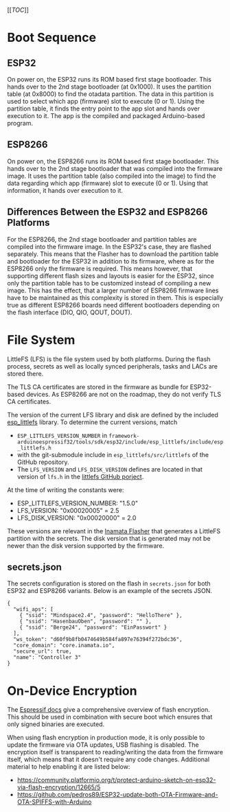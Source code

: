 [[_TOC_]]

# Boot Sequence

## ESP32

On power on, the ESP32 runs its ROM based first stage bootloader. This hands over to the 2nd stage bootloader (at <span dir="">0x1000</span>). It uses the partition table (at <span dir="">0x8000</span>) to find the otadata partition. The data in this partition is used to select which app (firmware) slot to execute (0 or 1). Using the partition table, it finds the entry point to the app slot and hands over execution to it. The app is the compiled and packaged Arduino-based program.

## ESP8266

On power on, the ESP8266 runs its ROM based first stage bootloader. This hands over to the 2nd stage bootloader that was compiled into the firmware image. It uses the partition table (also compiled into the image) to find the data regarding which app (firmware) slot to execute (0 or 1). Using that information, it hands over execution to it.

## Differences Between the ESP32 and ESP8266 Platforms

For the ESP8266, the 2nd stage bootloader and partition tables are compiled into the firmware image. In the ESP32's case, they are flashed separately. This means that the Flasher has to download the partition table and bootloader for the ESP32 in addition to its firmware, where as for the ESP8266 only the firmware is required. This means however, that supporting different flash sizes and layouts is easier for the ESP32, since only the partition table has to be customized instead of compiling a new image. This has the effect, that a larger number of ESP8266 firmware lines have to be maintained as this complexity is stored in them. This is especially true as different ESP8266 boards need different bootloaders depending on the flash interface (DIO, QIO, QOUT, DOUT).

# File System

LittleFS (LFS) is the file system used by both platforms. During the flash process, secrets as well as locally synced peripherals, tasks and LACs are stored there.

The TLS CA certificates are stored in the firmware as bundle for ESP32-based devices. As ESP8266 are not on the roadmap, they do not verify TLS CA certificates.

The version of the current LFS library and disk are defined by the included [esp_littlefs](https://github.com/joltwallet/esp_littlefs) library. To determine the current versions, match

- `ESP_LITTLEFS_VERSION_NUMBER` in `framework-arduinoespressif32/tools/sdk/esp32/include/esp_littlefs/include/esp_littlefs.h`
- with the git-submodule include in `esp_littlefs/src/littlefs` of the GitHub repository.
- The `LFS_VERSION` and `LFS_DISK_VERSION` defines are located in that version of `lfs.h` in the [littlefs GitHub porject](https://github.com/littlefs-project/littlefs).

At the time of writing the constants were:

- ESP_LITTLEFS_VERSION_NUMBER: "1.5.0"
- LFS_VERSION: "0x00020005" = 2.5
- LFS_DISK_VERSION: "0x00020000" = 2.0

These versions are relevant in the [Inamata Flasher](https://github.com/InamataIO/Flasher/) that generates a LittleFS partition with the secrets. The disk version that is generated may not be newer than the disk version supported by the firmware.

## secrets.json

The secrets configuration is stored on the flash in `secrets.json` for both ESP32 and ESP8266 variants. Below is an example of the secrets JSON.

```
{
  "wifi_aps": [
    { "ssid": "Mindspace2.4", "password": "HelloThere" },
    { "ssid": "HasenbauOben", "password": "" },
    { "ssid": "Berge24", "password": "EinPasswort" }
  ],
  "ws_token": "d60f9b8fb0474649b584fa897e76394f272bdc36",
  "core_domain": "core.inamata.io",
  "secure_url": true,
  "name": "Controller 3"
}
```

# On-Device Encryption

The [Espressif docs](https://docs.espressif.com/projects/esp-idf/en/latest/esp32/security/flash-encryption.html) give a comprehensive overview of flash encryption. This should be used in combination with secure boot which ensures that only signed binaries are executed.

When using flash encryption in production mode, it is only possible to update the firmware via OTA updates, USB flashing is disabled. The encryption itself is transparent to reading/writing the data from the firmware itself, which means that it doesn't require any code changes. Additional material to help enabling it are listed below:

- https://community.platformio.org/t/protect-arduino-sketch-on-esp32-via-flash-encryption/12665/5
- https://github.com/pedros89/ESP32-update-both-OTA-Firmware-and-OTA-SPIFFS-with-Arduino